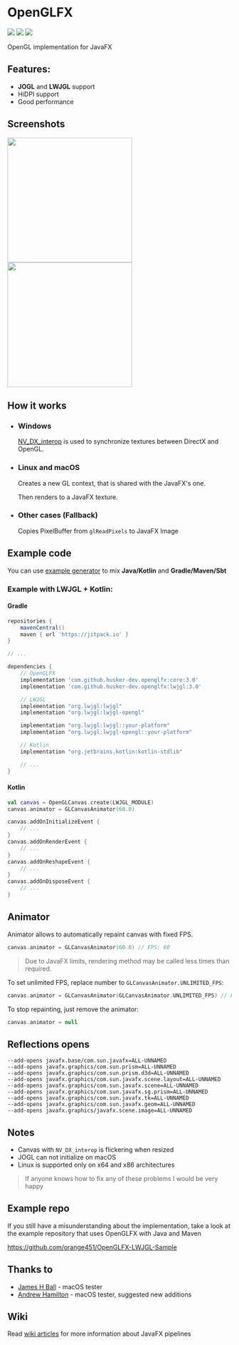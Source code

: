 # OpenGLFX
<a href="LICENSE"><img src="https://img.shields.io/github/license/husker-dev/openglfx?style=flat-square"></a>
<a href="https://jitpack.io/#husker-dev/openglfx"><img src="https://img.shields.io/jitpack/v/github/husker-dev/openglfx?style=flat-square"></a>
<a href="https://github.com/husker-dev/openglfx/releases/latest"><img src="https://img.shields.io/github/v/release/husker-dev/openglfx?style=flat-square"></a>

OpenGL implementation for JavaFX

## Features:
  - **JOGL** and **LWJGL** support
  - HiDPI support
  - Good performance

## Screenshots

<p>
<img src="https://user-images.githubusercontent.com/31825139/129398976-f1317b23-5583-47e9-ab1c-d12eea54d4ab.gif" height="280"/>
<img src="https://user-images.githubusercontent.com/31825139/131416822-b90bb974-583c-48a2-ae47-8e0022fd5229.gif" height="280"/>
</p>

## How it works

- ### Windows
  [NV_DX_interop](https://www.khronos.org/registry/OpenGL/extensions/NV/WGL_NV_DX_interop.txt) is used to synchronize textures between DirectX and OpenGL.

- ### Linux and macOS
  Creates a new GL context, that is shared with the JavaFX's one. 

  Then renders to a JavaFX texture.

- ### Other cases (Fallback)
  Copies PixelBuffer from ```glReadPixels``` to JavaFX Image

## Example code

You can use [example generator](https://huskerdev.com/?page=tools/openglfx) to mix **Java/Kotlin** and **Gradle/Maven/Sbt**

### Example with LWJGL + Kotlin:
  #### Gradle
  ```groovy
  repositories {
      mavenCentral()
      maven { url 'https://jitpack.io' }
  }

  // ...

  dependencies {
      // OpenGLFX
      implementation 'com.github.husker-dev.openglfx:core:3.0'
      implementation 'com.github.husker-dev.openglfx:lwjgl:3.0'

      // LWJGL
      implementation "org.lwjgl:lwjgl"
      implementation "org.lwjgl:lwjgl-opengl"

      implementation "org.lwjgl:lwjgl::your-platform"
      implementation "org.lwjgl:lwjgl-opengl::your-platform"

      // Kotlin
      implementation "org.jetbrains.kotlin:kotlin-stdlib"

      // ...
  }
  ```

  #### Kotlin
  ```kotlin
  val canvas = OpenGLCanvas.create(LWJGL_MODULE)
  canvas.animator = GLCanvasAnimator(60.0)

  canvas.addOnInitializeEvent {
      // ...
  }
  canvas.addOnRenderEvent {
      // ...
  }
  canvas.addOnReshapeEvent {
      // ...
  }
  canvas.addOnDisposeEvent {
      // ...
  }
  ```
  
## Animator

Animator allows to automatically repaint canvas with fixed FPS.

```kotlin
canvas.animator = GLCanvasAnimator(60.0) // FPS: 60
```
> Due to JavaFX limits, rendering method may be called less times than required. 
> 

To set unlimited FPS, replace number to ```GLCanvasAnimator.UNLIMITED_FPS```:
```kotlin
canvas.animator = GLCanvasAnimator(GLCanvasAnimator.UNLIMITED_FPS) // FPS: Unlimited
```

To stop repainting, just remove the animator:
```kotlin
canvas.animator = null
```

## Reflections opens
```
--add-opens javafx.base/com.sun.javafx=ALL-UNNAMED
--add-opens javafx.graphics/com.sun.prism=ALL-UNNAMED
--add-opens javafx.graphics/com.sun.prism.d3d=ALL-UNNAMED
--add-opens javafx.graphics/com.sun.javafx.scene.layout=ALL-UNNAMED
--add-opens javafx.graphics/com.sun.javafx.scene=ALL-UNNAMED
--add-opens javafx.graphics/com.sun.javafx.sg.prism=ALL-UNNAMED
--add-opens javafx.graphics/com.sun.javafx.tk=ALL-UNNAMED
--add-opens javafx.graphics/com.sun.javafx.geom=ALL-UNNAMED
--add-opens javafx.graphics/javafx.scene.image=ALL-UNNAMED
```

## Notes
- Canvas with ```NV_DX_interop``` is flickering when resized
- JOGL can not initialize on macOS
- Linux is supported only on x64 and x86 architectures
> If anyone knows how to fix any of these problems I would be very happy


## Example repo
If you still have a misunderstanding about the implementation, take a look at the example repository that uses OpenGLFX with Java and Maven 

https://github.com/orange451/OpenGLFX-LWJGL-Sample


## Thanks to

- [James H Ball](https://github.com/jameshball) - macOS tester
- [Andrew Hamilton](https://github.com/orange451) - macOS tester, suggested new additions

## Wiki
  Read [wiki articles](https://github.com/husker-dev/openglfx/wiki) for more information about JavaFX pipelines

